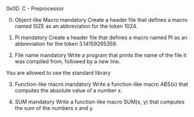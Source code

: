 0x0D. C - Preprocessor

0. Object-like Macro
mandatory
Create a header file that defines a macro named SIZE as an abbreviation for the token 1024.


1. Pi
mandatory
Create a header file that defines a macro named PI as an abbreviation for the token 3.14159265359.


2. File name
mandatory
Write a program that prints the name of the file it was compiled from, followed by a new line.

You are allowed to use the standard library


3. Function-like macro
mandatory
Write a function-like macro ABS(x) that computes the absolute value of a number x.


4. SUM
mandatory
Write a function-like macro SUM(x, y) that computes the sum of the numbers x and y.



